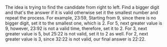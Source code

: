 The idea is trying to find the candidate from right to left. Find a bigger digit and that's the answer if it is valid otherwise set it the smallest number and repeat the process. For example, 23:59, Starting from 9,  since there is no bigger digit, set it to the smallest one, which is 2. For 5, next greater value is 9, however, 23:92 is not a valid time, therefore, set it to 2. For 3, next greater value is 5, but 25:22 is not valid, set it to 2 as well. For 2, next greater value is 3, since 32:22 is not valid, our final answer is 22:22.

